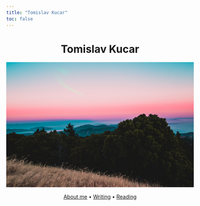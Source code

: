 ```yaml
---
title: "Tomislav Kucar"
toc: false
---
```


<h1 align="center">Tomislav Kucar</h1>
<div align="center">
  <a href="https://frainfreeze.github.io"><img alt="mock-up" src="pages/img/bg.jpg"></a>
  <p>
  <a href="about.html">About me</a> •
  <a href="./posts/index.html">Writing</a> •
  <a href="books.html">Reading</a>
  </p>
</div>